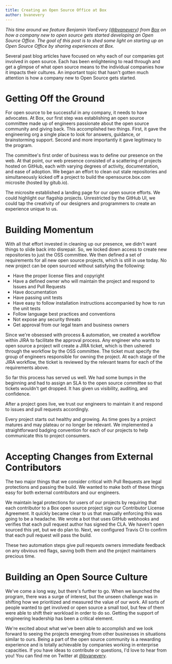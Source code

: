 ```yaml
---
title: Creating an Open Source Office at Box
author: bvanevery
---
```


_This time around we feature Benjamin VanEvery ([@bvanevery](https://twitter.com/bvanevery)) from [Box](http://opensource.box.com) on how a company new to open source gets started developing an Open Source Office. The goal of this post is to shed some light on starting up an Open Source Office by sharing experiences at Box._

Several past blog articles have focused on why each of our companies got involved in open source. Each has been enlightening to read through and get a glimpse of what open source means to the individual companies how it impacts their cultures. An important topic that hasn't gotten much attention is how a company new to Open Source gets started.

# Getting Off the Ground

For open source to be successful in any company, it needs to have advocates. At Box, our first step was establishing an open source committee made up of engineers passionate about the open source community and giving back. This accomplished two things. First, it gave the engineering org a single place to look for answers, guidance, or brainstorming support. Second and more importantly it gave legitimacy to the program.

The committee's first order of business was to define our presence on the web. At that point, our web presence consisted of a scattering of projects hosted on GitHub, each with varying degrees of activity, documentation, and ease of adoption. We began an effort to clean out stale repositories and simultaneously kicked off a project to build the opensource.box.com microsite (hosted by gitub.io).

The microsite established a landing page for our open source efforts. We could highlight our flagship projects. Unrestricted by the GitHub UI, we could tap the creativity of our designers and programmers to create an experience unique to us.

# Building Momentum

With all that effort invested in cleaning up our presence, we didn't want things to slide back into disrepair. So, we locked down access to create new repositories to just the OSS committee. We then defined a set of requirements for all new open source projects, which is still in use today. No new project can be open sourced without satisfying the following:

* Have the proper license files and copyright
* Have a defined owner who will maintain the project and respond to Issues and Pull Requests
* Have documentation
* Have passing unit tests
* Have easy to follow installation instructions accompanied by how to run the unit tests
* Follow language best practices and conventions
* Not expose any security threats
* Get approval from our legal team and business owners

Since we're obsessed with process & automation, we created a workflow within JIRA to facilitate the approval process. Any engineer who wants to open source a project will create a JIRA ticket, which is then ushered through the workflow by the OSS committee. The ticket must specify the group of engineers responsible for owning the project. At each stage of the JIRA workflow, the ticket is reviewed by the relevant teams for each of the requirements above.

So far this process has served us well. We had some bumps in the beginning and had to assign an SLA to the open source committee so that tickets wouldn't get dropped. It has given us visibility, auditing, and confidence.

After a project goes live, we trust our engineers to maintain it and respond to issues and pull requests accordingly.

Every project starts out healthy and growing. As time goes by a project matures and may plateau or no longer be relevant. We implemented a straightforward badging convention for each of our projects to help communicate this to project consumers.

# Accepting Changes from External Contributors

The two major things that we consider critical with Pull Requests are legal protections and passing the build. We wanted to make both of these things easy for both external contributors and our engineers.

We maintain legal protections for users of our projects by requiring that each contributor to a Box open source project sign our Contributor License Agreement. It quickly became clear to us that manually enforcing this was going to be a headache. We wrote a bot that uses GitHub webhooks and verifies that each pull request author has signed the CLA. We haven't open sourced this yet, but we do plan to. Next, we configured Travis CI to confirm that each pull request will pass the build.

These two automation steps give pull requests owners immediate feedback on any obvious red flags, saving both them and the project maintainers precious time.

# Building an Open Source Culture

We've come a long way, but there's further to go. When we launched the program, there was a surge of interest, but the unseen challenge was in shifting how we prioritized and measured the value of our work. All sorts of people wanted to get involved or open source a small tool, but few of them were able to shift their workload in order to do so. Getting the support of engineering leadership has been a critical element.

We're excited about what we've been able to accomplish and we look forward to seeing the projects emerging from other businesses in situations similar to ours. Being a part of the open source community is a rewarding experience and is totally achievable by companies working in enterprise capacities. If you have ideas to contribute or questions, I'd love to hear from you! You can find me on Twitter at [@bvanevery](https://twitter.com/bvanevery).



